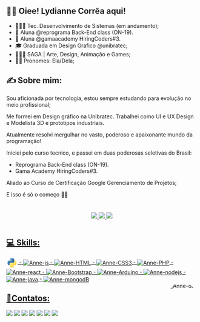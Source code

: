 ## 🖖🏼 Oiee! Lydianne Corrêa aqui!

- 👩🏼‍💻 Tec. Desenvolvimento de Sistemas (em andamento);
- 💜 Aluna @reprograma Back-End class (ON-19).
- 💚 Aluna @gamaacademy HiringCoders#3.
- 🎓 Graduada em Design Grafico @unibratec;
- 👩🏼‍🎨 SAGA | Arte, Design, Animação e Games;
- 🧙‍♀️ Pronomes: Ela/Dela;
## ✍ Sobre mim:

Sou aficionada por tecnologia, estou sempre estudando para evolução no meio profissional;

Me formei em Design gráfico na Unibratec. Trabalhei como UI e UX Design e Modelista 3D e prototipos industriais.

Atualmente resolvi mergulhar no vasto, poderoso e apaixonante mundo da programação!

Iniciei pelo curso tecnico, e passei em duas poderosas seletivas do Brasil:

- Reprograma Back-End class (ON-19).
- Gama Academy HiringCoders#3.

Aliado ao Curso de Certificação Google Gerenciamento de Projetos;

E isso é só o começo 🙌🏼
#
<div align="center">
  <a href="(https://github.com/LydianneCorrea/)">
  <img height="140em" src="https://github-readme-stats.vercel.app/api?username=LydianneCorrea&show_icons=true&theme=tokyonight&hide_border=true&dahide_border=true&dainclude_all_commits=true&count_private=true"/>
 <img height= "140cm" src="http://github-readme-streak-stats.herokuapp.com?user=LydianneCorrea&theme=tokyonight&hide_border=true&date_format=n%2Fj%5B%2FY%5D&locale=pt-br"/>
  <img height="140em" src="https://github-readme-stats.vercel.app/api/top-langs/?username=LydianneCorrea&layout=compact&langs_count=7&theme=tokyonight&hide_border=true"/>
</div>  
  </div>
<div style="display: inline_block"><br>
  
## 💻 Skills:
  
  <img align="center" alt="Anne-Python" height="30" width="30" src="https://raw.githubusercontent.com/devicons/devicon/master/icons/python/python-original.svg">
  -
  <img align="center" alt="Anne-js" height="30" width="30"<img src="https://cdn.jsdelivr.net/gh/devicons/devicon/icons/javascript/javascript-original.svg" />
  -
   <img align="center" alt="Anne-HTML" height="30" width="30"<img src="https://cdn.jsdelivr.net/gh/devicons/devicon/icons/html5/html5-original.svg" />
  -
  <img align="center" alt="Anne-CSS3" height="30" width="30"<img src="https://cdn.jsdelivr.net/gh/devicons/devicon/icons/css3/css3-plain.svg" />
  -
  <img align="center" alt="Anne-PHP" height="30" width="30"<img src="https://cdn.jsdelivr.net/gh/devicons/devicon/icons/php/php-plain.svg" />
  -
  <img align="center" alt="Anne-react" height="30" width="30"<img src="https://cdn.jsdelivr.net/gh/devicons/devicon/icons/react/react-original.svg" />
  -
  <img align="center" alt="Anne-Bootstrap" height="30" width="30"<img src="https://cdn.jsdelivr.net/gh/devicons/devicon/icons/bootstrap/bootstrap-plain.svg" />
  -
  <img align="center" alt="Anne-Arduino" height="30" width="30"<img src="https://cdn.jsdelivr.net/gh/devicons/devicon/icons/arduino/arduino-original.svg" />
  -
  <img align="center" alt="Anne-nodejs" height="30" width="30"<img src="https://cdn.jsdelivr.net/gh/devicons/devicon/icons/nodejs/nodejs-plain.svg">
  -
  <img align="center" alt="Anne-java" height="30" width="30"<img src="https://cdn.jsdelivr.net/gh/devicons/devicon/icons/java/java-original.svg" />
  -
  <img align="center" alt="Anne-mongodB" height="30" width="30"<img src="https://cdn.jsdelivr.net/gh/devicons/devicon/icons/mongodb/mongodb-plain.svg" />      
  <br>
<img align="right" alt="Anne-doll" height="200" style="border-radius:50px;" src="https://picrew.me/shareImg/org/202210/338224_pMFIogY6.png">
</div>
  
</div>

## 📌Contatos:
<div> 
  <a href="https://www.linkedin.com/in/lydiannecorrea" target="_blank"><img src="https://img.shields.io/badge/-LinkedIn-%230077B5?style=for-the-badge&logo=linkedin&logoColor=white" target="_blank"></a>
  <a href = "mailto:lydianne.correa2@gmail.com"><img src="https://img.shields.io/badge/Gmail-D14836?style=for-the-badge&logo=gmail&logoColor=white" target="_blank"></a>
  <a href="https://replit.com/@lyndacorrea" target="_blank"><img src="https://img.shields.io/badge/replit-667881?style=for-the-badge&logo=replit&logoColor=white" target="_blank"></a>
  <a href="https://www.behance" target="_blank"><img src="https://img.shields.io/badge/-Behance-blue?style=for-the-badge&logo=behance&logoColor=white" target="_blank"></a>
  <a href="https://slack" target="_blank"><img src="https://img.shields.io/badge/Slack-4A154B?style=for-the-badge&logo=slack&logoColor=white" target="_blank"></a>
  <a href="https://discord.gg/lydianne.correa#9808" target="_blank"><img src="https://img.shields.io/badge/Discord-7289DA?style=for-the-badge&logo=discord&logoColor=white" target="_blank"></a>
   <a href="https://instagram.com/" target="_blank"><img src="https://img.shields.io/badge/-Instagram-%23E4405F?style=for-the-badge&logo=instagram&logoColor=white" target="_blank"></a>
</div>

